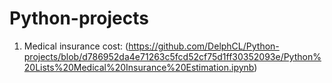 # **Python-projects**
1. Medical insurance cost: 
(https://github.com/DelphCL/Python-projects/blob/d786952da4e71263c5fcd52cf75d1ff30352093e/Python%20Lists%20Medical%20Insurance%20Estimation.ipynb)
